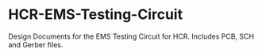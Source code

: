 # HCR-EMS-Testing-Circuit
Design Documents for the EMS Testing Circuit for HCR. Includes PCB, SCH and Gerber files.

